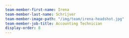 ```yaml
---
team-member-first-name: Irena
team-member-last-name: Schrijver
team-member-image-path: "/img/team/irena-headshot.jpg"
team-member-job-title: Accounting Technician
display-order: 8
---
```

